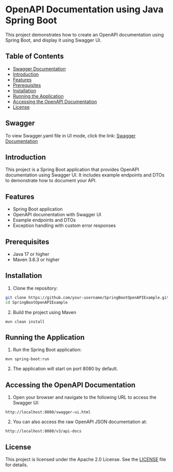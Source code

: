 # OpenAPI Documentation using Java Spring Boot
This project demonstrates how to create an OpenAPI documentation using Spring Boot, and display it using Swagger UI.
## Table of Contents

- [Swagger Documentation](#Swagger)
- [Introduction](#introduction)
- [Features](#features)
- [Prerequisites](#prerequisites)
- [Installation](#installation)
- [Running the Application](#running-the-application)
- [Accessing the OpenAPI Documentation](#accessing-the-openapi-documentation)
- [License](#license)

## Swagger
To view Swagger.yaml file in UI mode, click the link: <a href="api-doc.json">Swagger Documentation</a>

## Introduction

This project is a Spring Boot application that provides OpenAPI documentation using Swagger UI. It includes example endpoints and DTOs to demonstrate how to document your API.

## Features

- Spring Boot application
- OpenAPI documentation with Swagger UI
- Example endpoints and DTOs
- Exception handling with custom error responses

## Prerequisites

- Java 17 or higher
- Maven 3.6.3 or higher

## Installation

1. Clone the repository:
```bash
git clone https://github.com/your-username/SpringBootOpenAPIExample.git
cd SpringBootOpenAPIExample
```

2. Build the project using Maven
```
mvn clean install
```

## Running the Application

1. Run the Spring Boot application:
```
mvn spring-boot:run
```
2. The application will start on port 8080 by default.

## Accessing the OpenAPI Documentation

1. Open your browser and navigate to the following URL to access the Swagger UI:
```
http://localhost:8080/swagger-ui.html
```

2. You can also access the raw OpenAPI JSON documentation at:
```
http://localhost:8080/v3/api-docs
```
   
## License
This project is licensed under the Apache 2.0 License. See the <a href="http://www.apache.org/licenses/LICENSE-2.0.html">LICENSE</a> file for details.
